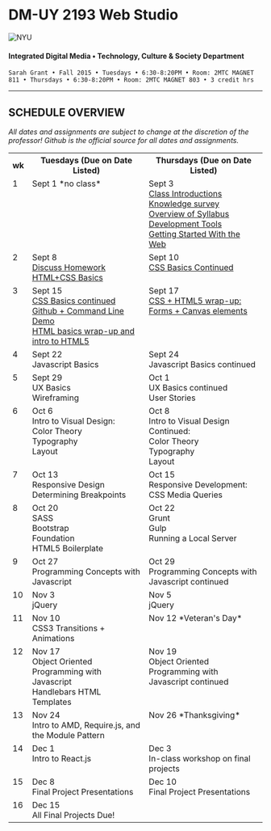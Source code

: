 # DM-UY 2193 Web Studio

![NYU](http://ws2.polishedsolid.com/de/nyu_soe_logo.png)
#### Integrated Digital Media • Technology, Culture & Society Department

    Sarah Grant • Fall 2015 • Tuesdays • 6:30-8:20PM • Room: 2MTC MAGNET 811 • Thursdays • 6:30-8:20PM • Room: 2MTC MAGNET 803 • 3 credit hrs

---

## SCHEDULE OVERVIEW

*All dates and assignments are subject to change at the discretion of the professor! Github is the official source for all dates and assignments.*

<table>
    <tr>
        <th width="2%">wk</th>
        <th width="49%">Tuesdays (Due on Date Listed)</th>
        <th width="49%">Thursdays (Due on Date Listed)</th>
    </tr>
    <tr>
        <td valign="top">1</td>
        <td valign="top">Sept 1 *no class*<br/></td>
        <td valign="top">Sept 3<br/><a href="weekly_detail/ws1fa15_weekly_detail_wk1_sept3.md">Class Introductions<br/>Knowledge survey<br/>Overview of Syllabus<br/>Development Tools<br/>Getting Started With the Web</a></td>
    </tr>
    <tr>
        <td valign="top">2</td>
        <td valign="top">Sept 8<br/><a href="weekly_detail/ws1fa15_weekly_detail_wk2_sept8.md">Discuss Homework<br>HTML+CSS Basics</a></td>
        <td valign="top">Sept 10<br/><a href="weekly_detail/ws1fa15_weekly_detail_wk2_sept8.md">CSS Basics Continued</a></td>
    </tr>
    <tr>
        <td valign="top">3</td>
        <td valign="top">Sept 15<br/><a href="weekly_detail/ws1fa15_weekly_detail_wk3_sept15.md">CSS Basics continued<br/>Github + Command Line Demo<br/>HTML basics wrap-up and intro to HTML5</a></td>
        <td valign="top">Sept 17<br/><a href="weekly_detail/ws1fa15_weekly_detail_wk3_sept15.md">CSS + HTML5 wrap-up: Forms + Canvas elements</a></td>
    </tr>
    <tr>
        <td valign="top">4</td>
        <td valign="top">Sept 22<br/>Javascript Basics<a href="weekly_detail/ws1fa15_weekly_detail_wk4_sept22.md"></a></td>
        <td valign="top">Sept 24<br/>Javascript Basics continued<a href="weekly_detail/ws1fa15_weekly_detail_wk4_sept22.md"></a></td>
    </tr>
    <tr>
        <td valign="top">5</td>
        <td valign="top">Sept 29<br/>UX Basics<br/>Wireframing<a href="weekly_detail/ws1fa15_weekly_detail_wk5_sept29.md"></a></td>
        <td valign="top">Oct 1<br/>UX Basics continued<br/>User Stories<a href="weekly_detail/ws1fa15_weekly_detail_wk5_sept29.md"></a></td>
    </tr>
    <tr>
        <td valign="top">6</td>
        <td valign="top">Oct 6<br/>Intro to Visual Design:<br/>Color Theory<br/>Typography<br/>Layout<a href="weekly_detail/ws1fa15_weekly_detail_wk6_oct6.md"></a></td>
        <td valign="top">Oct 8<br/>Intro to Visual Design Continued:<br/>Color Theory<br/>Typography<br/>Layout<a href="weekly_detail/ws1fa15_weekly_detail_wk6_oct6.md"></a></td>
    </tr>
    <tr>
        <td valign="top">7</td>
        <td valign="top">Oct 13<br/>Responsive Design<br/>Determining Breakpoints<a href="weekly_detail/ws1fa15_weekly_detail_wk7_oct13.md"></a></td>
        <td valign="top">Oct 15<br/>Responsive Development:<br/>CSS Media Queries</br><a href="weekly_detail/ws1fa15_weekly_detail_wk7_oct13.md"></a></td>
    </tr>
    <tr>
        <td valign="top">8</td>
        <td valign="top">Oct 20<br/>SASS<br/>Bootstrap<br/>Foundation<br/>HTML5 Boilerplate<a href="weekly_detail/ws1fa15_weekly_detail_wk8_oct20.md"></a></td>
        <td valign="top">Oct 22<br/>Grunt<br/>Gulp<br/>Running a Local Server<a href="weekly_detail/ws1fa15_weekly_detail_wk8_oct20.md"></a></td>
    </tr>
    <tr>
        <td valign="top">9</td>
        <td valign="top">Oct 27<br/>Programming Concepts with Javascript<a href="weekly_detail/ws1fa15_weekly_detail_wk9_oct27.md"></a></td>
        <td valign="top">Oct 29<br/>Programming Concepts with Javascript continued<a href="weekly_detail/ws1fa15_weekly_detail_wk9_oct27.md"></a></td>
    </tr>
    <tr>
        <td valign="top">10</td>
        <td valign="top">Nov 3<br/>jQuery<a href="weekly_detail/ws1fa15_weekly_detail_wk10_nov3.md"></a></td>
        <td valign="top">Nov 5<br/>jQuery<a href="weekly_detail/ws1fa15_weekly_detail_wk10_nov3.md"></a></td>
    </tr>
    <tr>
        <td valign="top">11</td>
        <td valign="top">Nov 10<br>CSS3 Transitions + Animations<a href="weekly_detail/ws1fa15_weekly_detail_wk11_nov10.md"></a></td>
        <td valign="top">Nov 12 *Veteran's Day*</td>
    </tr>
    <tr>
        <td valign="top">12</td>
        <td valign="top">Nov 17<br>Object Oriented Programming with Javascript<br/>Handlebars HTML Templates<a href="weekly_detail/ws1fa15_weekly_detail_wk12_nov17.md"></a></td>
        <td valign="top">Nov 19<br>Object Oriented Programming with Javascript continued<a href="weekly_detail/ws1fa15_weekly_detail_wk12_nov17.md"></a></td>
    </tr>
    <tr>
        <td valign="top">13</td>
        <td valign="top">Nov 24<br>Intro to AMD, Require.js, and the Module Pattern<a href="weekly_detail/ws1fa15_weekly_detail_wk13_nov24.md"></a></td>
        <td valign="top">Nov 26 *Thanksgiving*</td>
    </tr>
    <tr>
        <td valign="top">14</td>
        <td valign="top">Dec 1<br>Intro to React.js<a href="weekly_detail/ws1fa15_weekly_detail_wk14_dec1.md"></a></td>
        <td valign="top">Dec 3<br>In-class workshop on final projects<a href="weekly_detail/ws1fa15_weekly_detail_wk14_dec1.md"></a></td>
    </tr>
    <tr>
        <td valign="top">15</td>
        <td valign="top">Dec 8<br>Final Project Presentations<a href="weekly_detail/ws1fa15_weekly_detail_wk15_dec8.md"></a></td>
        <td valign="top">Dec 10<br>Final Project Presentations<a href="weekly_detail/ws1fa15_weekly_detail_wk15_dec8.md"></a></td>
    </tr>
    <tr>
        <td valign="top">16</td>
        <td valign="top">Dec 15<br>All Final Projects Due!<a href="weekly_detail/ws1fa15_weekly_detail_wk16_dec15.md"></a></td>
        <td valign="top"></td>
    </tr>
</table>
